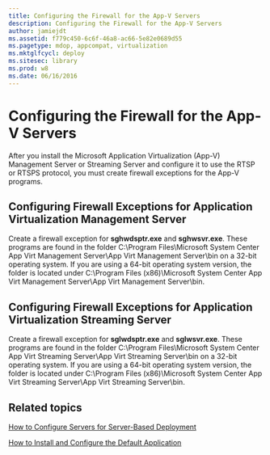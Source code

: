 ```yaml
---
title: Configuring the Firewall for the App-V Servers
description: Configuring the Firewall for the App-V Servers
author: jamiejdt
ms.assetid: f779c450-6c6f-46a8-ac66-5e82e0689d55
ms.pagetype: mdop, appcompat, virtualization
ms.mktglfcycl: deploy
ms.sitesec: library
ms.prod: w8
ms.date: 06/16/2016
---
```



# Configuring the Firewall for the App-V Servers


After you install the Microsoft Application Virtualization (App-V) Management Server or Streaming Server and configure it to use the RTSP or RTSPS protocol, you must create firewall exceptions for the App-V programs.

## Configuring Firewall Exceptions for Application Virtualization Management Server


Create a firewall exception for **sghwdsptr.exe** and **sghwsvr.exe**. These programs are found in the folder C:\\Program Files\\Microsoft System Center App Virt Management Server\\App Virt Management Server\\bin on a 32-bit operating system. If you are using a 64-bit operating system version, the folder is located under C:\\Program Files (x86)\\Microsoft System Center App Virt Management Server\\App Virt Management Server\\bin.

## Configuring Firewall Exceptions for Application Virtualization Streaming Server


Create a firewall exception for **sglwdsptr.exe** and **sglwsvr.exe**. These programs are found in the folder C:\\Program Files\\Microsoft System Center App Virt Streaming Server\\App Virt Streaming Server\\bin on a 32-bit operating system. If you are using a 64-bit operating system version, the folder is located under C:\\Program Files (x86)\\Microsoft System Center App Virt Streaming Server\\App Virt Streaming Server\\bin.

## Related topics


[How to Configure Servers for Server-Based Deployment](how-to-configure-servers-for-server-based-deployment.md)

[How to Install and Configure the Default Application](how-to-install-and-configure-the-default-application.md)

 

 





